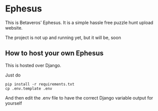# Ephesus

This is Betaveros' Ephesus. It is a simple hassle free puzzle hunt upload website.

The project is not up and running yet, but it will be, soon

## How to host your own Ephesus

This is hosted over Django.

Just do
```
pip install -r requirements.txt
cp .env.template .env
```

And then edit the .env file to have the correct Django variable output for yourself